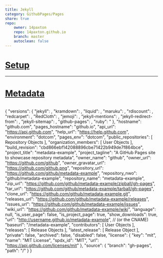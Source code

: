 ```yaml
---  
title: Jekyll  
category: GithubPages/Pages  
share: true  
repo:  
    owner: 14paxton  
    repo: 14paxton.github.io  
    branch: master  
    autoclean: false
---
```


# [Setup](https://docs.github.com/en/pages/setting-up-a-github-pages-site-with-jekyll/about-github-pages-and-jekyll)

---

# [Metadata](https://jekyll.github.io/github-metadata/site.github/)

```json
```

{
"versions": {
"jekyll": <version>,
"kramdown": <version>,
"liquid": <version>,
"maruku": <version>,
"rdiscount": <version>,
"redcarpet": <version>,
"RedCloth": <version>,
"jemoji": <version>,
"jekyll-mentions": <version>,
"jekyll-redirect-from": <version>,
"jekyll-sitemap": <version>,
"github-pages": <version>,
"ruby": <version>"
},
"hostname": "github.com",
"pages_hostname": "github.io",
"api_url": "https://api.github.com",
"help_url": "https://help.github.com",
"environment": "dotcom",
"pages_env": "dotcom",
"public_repositories": [ Repository Objects ],
"organization_members": [ User Objects ],
"build_revision": "cbd866ebf142088896cbe71422b949de7f864bce",
"project_title": "metadata-example",
"project_tagline": "A GitHub Pages site to showcase repository metadata",
"owner_name": "github",
"owner_url": "https://github.com/github",
"owner_gravatar_url": "https://github.com/github.png",
"repository_url": "https://github.com/github/metadata-example",
"repository_nwo": "github/metadata-example",
"repository_name": "metadata-example",
"zip_url": "https://github.com/github/metadata-example/zipball/gh-pages",
"tar_url": "https://github.com/github/metadata-example/tarball/gh-pages",
"clone_url": "https://github.com/github/metadata-example.git",
"releases_url": "https://github.com/github/metadata-example/releases",
"issues_url": "https://github.com/github/metadata-example/issues",
"wiki_url": "https://github.com/github/metadata-example/wiki",
"language": null,
"is_user_page": false,
"is_project_page": true,
"show_downloads": true,
"url": "http://username.github.io/metadata-example", // (or the CNAME)
"baseurl": "/metadata-example",
"contributors": [ User Objects ],
"releases": [ Release Objects ],
"latest_release": [ Release Object ],
"private": false,
"archived": false,
"disabled": false,
"license": {
"key": "mit",
"name": "MIT License",
"spdx_id": "MIT",
"url": "https://api.github.com/licenses/mit"
},
"source": {
"branch": "gh-pages",
"path": "/"
}
}

```
```
